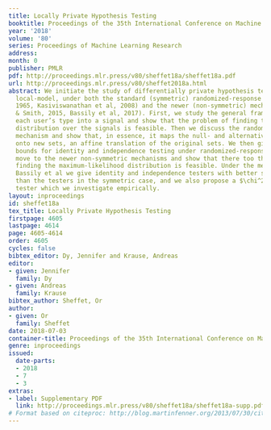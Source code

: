 ```yaml
---
title: Locally Private Hypothesis Testing
booktitle: Proceedings of the 35th International Conference on Machine Learning
year: '2018'
volume: '80'
series: Proceedings of Machine Learning Research
address: 
month: 0
publisher: PMLR
pdf: http://proceedings.mlr.press/v80/sheffet18a/sheffet18a.pdf
url: http://proceedings.mlr.press/v80/sheffet2018a.html
abstract: We initiate the study of differentially private hypothesis testing in the
  local-model, under both the standard (symmetric) randomized-response mechanism (Warner
  1965, Kasiviswanathan et al, 2008) and the newer (non-symmetric) mechanisms (Bassily
  & Smith, 2015, Bassily et al, 2017). First, we study the general framework of mapping
  each user’s type into a signal and show that the problem of finding the maximum-likelihood
  distribution over the signals is feasible. Then we discuss the randomized-response
  mechanism and show that, in essence, it maps the null- and alternative-hypotheses
  onto new sets, an affine translation of the original sets. We then give sample complexity
  bounds for identity and independence testing under randomized-response. We then
  move to the newer non-symmetric mechanisms and show that there too the problem of
  finding the maximum-likelihood distribution is feasible. Under the mechanism of
  Bassily et al we give identity and independence testers with better sample complexity
  than the testers in the symmetric case, and we also propose a $\chi^2$-based identity
  tester which we investigate empirically.
layout: inproceedings
id: sheffet18a
tex_title: Locally Private Hypothesis Testing
firstpage: 4605
lastpage: 4614
page: 4605-4614
order: 4605
cycles: false
bibtex_editor: Dy, Jennifer and Krause, Andreas
editor:
- given: Jennifer
  family: Dy
- given: Andreas
  family: Krause
bibtex_author: Sheffet, Or
author:
- given: Or
  family: Sheffet
date: 2018-07-03
container-title: Proceedings of the 35th International Conference on Machine Learning
genre: inproceedings
issued:
  date-parts:
  - 2018
  - 7
  - 3
extras:
- label: Supplementary PDF
  link: http://proceedings.mlr.press/v80/sheffet18a/sheffet18a-supp.pdf
# Format based on citeproc: http://blog.martinfenner.org/2013/07/30/citeproc-yaml-for-bibliographies/
---
```

